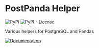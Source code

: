 # PostPanda Helper
[![PyPI](https://img.shields.io/pypi/v/postpanda-helper?style=flat)](https://pypi.org/project/postpanda-helper/)
[![PyPI - License](https://img.shields.io/pypi/l/postpanda-helper?style=flat)](https://pypi.org/project/postpanda-helper/)

Various helpers for PostgreSQL and Pandas

[![Documentation](https://img.shields.io/static/v1?label=&message=Documentation&color=blue&style=for-the-badge&logo=Read+the+Docs&logoColor=white)](https://mumblepins.github.io/postpanda_helper/)